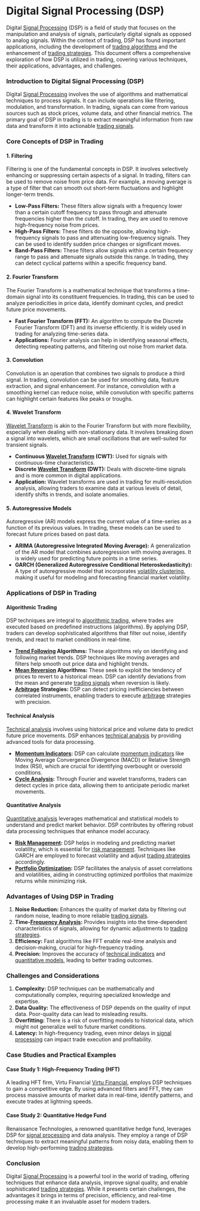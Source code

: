# Digital Signal Processing (DSP)

Digital [Signal Processing](../s/signal_processing_in_trading.md) (DSP) is a field of study that focuses on the manipulation and analysis of signals, particularly digital signals as opposed to analog signals. Within the context of trading, DSP has found important applications, including the development of [trading algorithms](../t/trading_algorithms.md) and the enhancement of [trading strategies](../t/trading_strategies.md). This document offers a comprehensive exploration of how DSP is utilized in trading, covering various techniques, their applications, advantages, and challenges.

### Introduction to Digital Signal Processing (DSP)

Digital [Signal Processing](../s/signal_processing_in_trading.md) involves the use of algorithms and mathematical techniques to process signals. It can include operations like filtering, modulation, and transformation. In trading, signals can come from various sources such as stock prices, volume data, and other financial metrics. The primary goal of DSP in trading is to extract meaningful information from raw data and transform it into actionable [trading signals](../t/trading_signals.md).

### Core Concepts of DSP in Trading

#### 1. Filtering

Filtering is one of the fundamental concepts in DSP. It involves selectively enhancing or suppressing certain aspects of a signal. In trading, filters can be used to remove noise from price data. For example, a moving average is a type of filter that can smooth out short-term fluctuations and highlight longer-term trends.

- **Low-Pass Filters:** These filters allow signals with a frequency lower than a certain cutoff frequency to pass through and attenuate frequencies higher than the cutoff. In trading, they are used to remove high-frequency noise from prices.
- **High-Pass Filters:** These filters do the opposite, allowing high-frequency signals to pass and attenuating low-frequency signals. They can be used to identify sudden price changes or significant moves.
- **Band-Pass Filters:** These filters allow signals within a certain frequency range to pass and attenuate signals outside this range. In trading, they can detect cyclical patterns within a specific frequency band.

#### 2. Fourier Transform

The Fourier Transform is a mathematical technique that transforms a time-domain signal into its constituent frequencies. In trading, this can be used to analyze periodicities in price data, identify dominant cycles, and predict future price movements.

- **Fast Fourier Transform (FFT):** An algorithm to compute the Discrete Fourier Transform (DFT) and its inverse efficiently. It is widely used in trading for analyzing time-series data.
- **Applications:** Fourier analysis can help in identifying seasonal effects, detecting repeating patterns, and filtering out noise from market data.

#### 3. Convolution

Convolution is an operation that combines two signals to produce a third signal. In trading, convolution can be used for smoothing data, feature extraction, and signal enhancement. For instance, convolution with a smoothing kernel can reduce noise, while convolution with specific patterns can highlight certain features like peaks or troughs.

#### 4. Wavelet Transform

[Wavelet Transform](../w/wavelet_transform_in_trading.md) is akin to the Fourier Transform but with more flexibility, especially when dealing with non-stationary data. It involves breaking down a signal into wavelets, which are small oscillations that are well-suited for transient signals.

- **Continuous [Wavelet Transform](../w/wavelet_transform_in_trading.md) (CWT):** Used for signals with continuous-time characteristics.
- **Discrete [Wavelet Transform](../w/wavelet_transform_in_trading.md) (DWT):** Deals with discrete-time signals and is more common in digital applications.
- **Application:** Wavelet transforms are used in trading for multi-resolution analysis, allowing traders to examine data at various levels of detail, identify shifts in trends, and isolate anomalies.

#### 5. Autoregressive Models

Autoregressive (AR) models express the current value of a time-series as a function of its previous values. In trading, these models can be used to forecast future prices based on past data.

- **ARIMA (Autoregressive Integrated Moving Average):** A generalization of the AR model that combines autoregression with moving averages. It is widely used for predicting future points in a time series.
- **GARCH (Generalized Autoregressive Conditional Heteroskedasticity):** A type of autoregressive model that incorporates [volatility clustering](../v/volatility_clustering.md), making it useful for modeling and forecasting financial market volatility.

### Applications of DSP in Trading

#### Algorithmic Trading

DSP techniques are integral to [algorithmic trading](../a/algorithmic_trading.md), where trades are executed based on predefined instructions (algorithms). By applying DSP, traders can develop sophisticated algorithms that filter out noise, identify trends, and react to market conditions in real-time.

- **[Trend Following](../t/trend_following.md) Algorithms:** These algorithms rely on identifying and following market trends. DSP techniques like moving averages and filters help smooth out price data and highlight trends.
- **[Mean Reversion](../m/mean_reversion.md) Algorithms:** These seek to exploit the tendency of prices to revert to a historical mean. DSP can identify deviations from the mean and generate [trading signals](../t/trading_signals.md) when reversion is likely.
- **[Arbitrage](../a/arbitrage.md) Strategies:** DSP can detect pricing inefficiencies between correlated instruments, enabling traders to execute [arbitrage](../a/arbitrage.md) strategies with precision.

#### Technical Analysis

[Technical analysis](../t/technical_analysis.md) involves using historical price and volume data to predict future price movements. DSP enhances [technical analysis](../t/technical_analysis.md) by providing advanced tools for data processing.

- **[Momentum Indicators](../m/momentum_indicators.md):** DSP can calculate [momentum indicators](../m/momentum_indicators.md) like Moving Average Convergence Divergence (MACD) or Relative Strength Index (RSI), which are crucial for identifying overbought or oversold conditions.
- **[Cycle Analysis](../c/cycle_analysis.md):** Through Fourier and wavelet transforms, traders can detect cycles in price data, allowing them to anticipate periodic market movements.

#### Quantitative Analysis

[Quantitative analysis](../q/quantitative_analysis.md) leverages mathematical and statistical models to understand and predict market behavior. DSP contributes by offering robust data processing techniques that enhance model accuracy.

- **[Risk Management](../r/risk_management.md):** DSP helps in modeling and predicting market volatility, which is essential for [risk management](../r/risk_management.md). Techniques like GARCH are employed to forecast volatility and adjust [trading strategies](../t/trading_strategies.md) accordingly.
- **[Portfolio Optimization](../p/portfolio_optimization.md):** DSP facilitates the analysis of asset correlations and volatilities, aiding in constructing optimized portfolios that maximize returns while minimizing risk.

### Advantages of Using DSP in Trading

1. **Noise Reduction:** Enhances the quality of market data by filtering out random noise, leading to more reliable [trading signals](../t/trading_signals.md).
2. **Time-[Frequency Analysis](../f/frequency_analysis.md):** Provides insights into the time-dependent characteristics of signals, allowing for dynamic adjustments to [trading strategies](../t/trading_strategies.md).
3. **Efficiency:** Fast algorithms like FFT enable real-time analysis and decision-making, crucial for high-frequency trading.
4. **Precision:** Improves the accuracy of [technical indicators](../t/technical_indicators.md) and [quantitative models](../q/quantitative_models.md), leading to better trading outcomes.

### Challenges and Considerations

1. **Complexity:** DSP techniques can be mathematically and computationally complex, requiring specialized knowledge and expertise.
2. **Data Quality:** The effectiveness of DSP depends on the quality of input data. Poor-quality data can lead to misleading results.
3. **Overfitting:** There is a risk of overfitting models to historical data, which might not generalize well to future market conditions.
4. **Latency:** In high-frequency trading, even minor delays in [signal processing](../s/signal_processing_in_trading.md) can impact trade execution and profitability.

### Case Studies and Practical Examples

#### Case Study 1: High-Frequency Trading (HFT)

A leading HFT firm, Virtu Financial [Virtu Financial](https://www.virtu.com/), employs DSP techniques to gain a competitive edge. By using advanced filters and FFT, they can process massive amounts of market data in real-time, identify patterns, and execute trades at lightning speeds.

#### Case Study 2: Quantitative Hedge Fund

Renaissance Technologies, a renowned quantitative hedge fund, leverages DSP for [signal processing](../s/signal_processing_in_trading.md) and data analysis. They employ a range of DSP techniques to extract meaningful patterns from noisy data, enabling them to develop high-performing [trading strategies](../t/trading_strategies.md).

### Conclusion

Digital [Signal Processing](../s/signal_processing_in_trading.md) is a powerful tool in the world of trading, offering techniques that enhance data analysis, improve signal quality, and enable sophisticated [trading strategies](../t/trading_strategies.md). While it presents certain challenges, the advantages it brings in terms of precision, efficiency, and real-time processing make it an invaluable asset for modern traders.